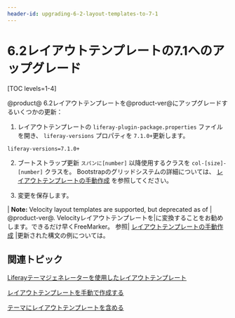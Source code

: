 ```yaml
---
header-id: upgrading-6-2-layout-templates-to-7-1
---
```


# 6.2レイアウトテンプレートの7.1へのアップグレード

[TOC levels=1-4]

@product@ 6.2レイアウトテンプレートを@product-ver@にアップグレードするいくつかの更新：

1.  レイアウトテンプレートの `liferay-plugin-package.properties` ファイルを開き、 `liferay-versions` プロパティを `7.1.0+`更新します。

``` properties
liferay-versions=7.1.0+
```

2.  ブートストラップ更新 `スパンに[number]` 以降使用するクラスを `col-[size]-[number]` クラスを。 Bootstrapのグリッドシステムの詳細については、 [レイアウトテンプレートの手動作成](/docs/7-1/tutorials/-/knowledge_base/t/creating-layout-templates-manually) を参照してください。

3.  変更を保存します。

| **Note:** Velocity layout templates are supported, but deprecated as of | @product-ver@. Velocityレイアウトテンプレートを|に変換することをお勧めします。できるだけ早くFreeMarker。 参照| [レイアウトテンプレートの手動作成](/docs/7-1/tutorials/-/knowledge_base/t/creating-layout-templates-manually#understanding-the-anatomy) |更新された構文の例については。

## 関連トピック

[Liferayテーマジェネレーターを使用したレイアウトテンプレート](/docs/7-1/tutorials/-/knowledge_base/t/creating-layout-templates-with-the-themes-generator)

[レイアウトテンプレートを手動で作成する](/docs/7-1/tutorials/-/knowledge_base/t/creating-layout-templates-manually)

[テーマにレイアウトテンプレートを含める](/docs/7-1/tutorials/-/knowledge_base/t/including-layout-templates-with-a-theme)
